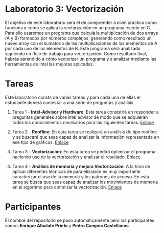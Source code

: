 # Laboratorio 3: Vectorización
El objetivo de este laboratorio será el de comprender a nivel práctico como funciona y como se aplica la vectorización en un programa escrito en C. Para ello usaremos un programa que calcula la multiplicación de dos arrays (A y B) formados por números complejos, generando como resultado un nuevo array con el sumatorio de las multiplicaciones de los elementos de A por cada uno de los elementos de B. Este programa será analizado siguiendo un flujo de trabajo para vectorización.
Como resultado final, habrás aprendido a cómo vectorizar un programa y a analizar mediante las herramientas de
Intel las mejoras aplicadas.

# Tareas
Este laboratorio consta de varias tareas y para cada una de ellas el estudiante deberá contestar a una serie de preguntas
y análisis.

1. Tarea 1 - **Intel-Advisor y Hardware**: Esta tarea consistirá en responder a preguntas generales sobre intel advisor de modo que se adquieran todos los conocimientos necesarios para las siguientes tareas. [Enlace](results/task1/README.md)

2. Tarea 2 - **Roofline**: En esta tarea se realizará un análisis de tipo roofline y se buscará que seas capaz de analizar
la información representada en ese tipo de gráficos. [Enlace](results/task2/README.md)

3. Tarea 3 - **Vectorización**: En esta tarea se pedirá optimizar el programa haciendo uso de la vectorización y analizar
el resultado. [Enlace](results/task3/README.md)

4. Tarea 4 - **Análisis de memoria y mejora Vectorización**: A la hora de aplicar diferentes técnicas de paralelización es muy importante caracterizar el uso de la memoria y los patrones de acceso. En esta tarea se busca que seas capaz de analizar los movimientos de memoria en el algoritmo para optimizar la vectorización. [Enlace](results/task4/README.md)

# Participantes
El nombre del repositorio se puso automáticamente pero los participantes somos **Enrique Albalate Prieto** y **Pedro Campos Castellanos**
